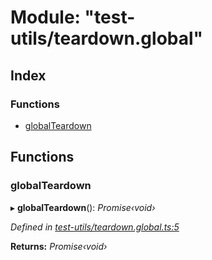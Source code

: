 # Module: "test-utils/teardown.global"

## Index

### Functions

* [globalTeardown](_test_utils_teardown_global_.md#globalteardown)

## Functions

###  globalTeardown

▸ **globalTeardown**(): *Promise‹void›*

*Defined in [test-utils/teardown.global.ts:5](https://github.com/medhak1/celo-monorepo/blob/master/packages/sdk/contractkit/src/test-utils/teardown.global.ts#L5)*

**Returns:** *Promise‹void›*
